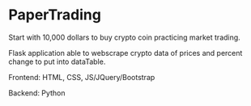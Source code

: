# PaperTrading

Start with 10,000 dollars to buy crypto coin practicing market trading. 


Flask application able to webscrape crypto data of prices and percent change to put into dataTable.

Frontend: HTML, CSS, JS/JQuery/Bootstrap

Backend: Python
